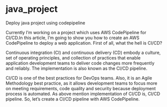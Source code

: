 # java_project
Deploy java project using codepipeline

Currently I’m working on a project which uses AWS CodePipeline for CI/CD.In this article, I’m going to show you how to create an AWS CodePipeline to deploy a web application.
First of all, what the hell is CI/CD? 

Continuous integration (CI) and continuous delivery (CD) embody a culture, set of operating principles, and collection of practices that enable application development teams to deliver code changes more frequently and reliably. The implementation is also known as the CI/CD pipeline.

CI/CD is one of the best practices for DevOps teams. Also, it is an Agile Methodology best practice, as it allows development teams to focus more on meeting requirements, code quality and security because deployment process is automated.
As above mention implementation of CI/CD is, CI/CD pipeline. So, let’s create a CI/CD pipeline with AWS CodePipeline. 
